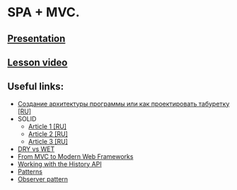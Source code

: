 # SPA + MVC.

<!-- ## [Home Work]()  
  
**Deadline: TBD**   -->

## [Presentation](https://slides.com/aleh_lipski/deck-d202c7)
## [Lesson video](https://drive.google.com/file/d/1ATc6FHyK2EaRRJBXZ-vfb3xKK_DhBeJM/view?usp=sharing)

## Useful links:
* [Создание архитектуры программы или как проектировать табуретку [RU]](https://habr.com/ru/post/276593/)
* SOLID
  * [Article 1 [RU]](http://igor.quatrocode.com/2008/09/solid-top-5.html)
  * [Article 2 [RU]](https://blog.byndyu.ru/2009/10/solid.html)
  * [Article 3 [RU]](http://sergeyteplyakov.blogspot.com/2014/10/solid.html)
* [DRY vs WET](https://apptech.com.tr/5-benefits-of-applying-dry-principle-to-your-code/)
* [From MVC to Modern Web Frameworks](https://medium.com/hackernoon/from-mvc-to-modern-web-frameworks-8067ec9dee65)  
* [Working with the History API](https://developer.mozilla.org/en-US/docs/Web/API/History_API/Working_with_the_History_API)
* [Patterns](https://refactoring.guru/design-patterns)
* [Observer pattern](https://refactoring.guru/design-patterns/observer)